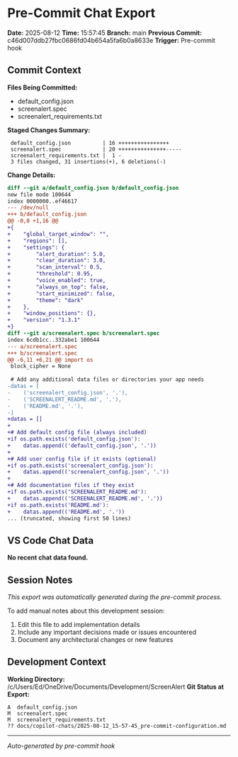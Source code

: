 # Pre-Commit Chat Export

**Date:** 2025-08-12
**Time:** 15:57:45
**Branch:** main
**Previous Commit:** c46d007ddb27fbc0686fd04b654a5fa6b0a8633e
**Trigger:** Pre-commit hook

## Commit Context

**Files Being Committed:**
- default_config.json
- screenalert.spec
- screenalert_requirements.txt

**Staged Changes Summary:**
```
 default_config.json          | 16 ++++++++++++++++
 screenalert.spec             | 20 +++++++++++++++-----
 screenalert_requirements.txt |  1 -
 3 files changed, 31 insertions(+), 6 deletions(-)
```

**Change Details:**
```diff
diff --git a/default_config.json b/default_config.json
new file mode 100644
index 0000000..ef46617
--- /dev/null
+++ b/default_config.json
@@ -0,0 +1,16 @@
+{
+    "global_target_window": "",
+    "regions": [],
+    "settings": {
+        "alert_duration": 5.0,
+        "clear_duration": 3.0,
+        "scan_interval": 0.5,
+        "threshold": 0.95,
+        "voice_enabled": true,
+        "always_on_top": false,
+        "start_minimized": false,
+        "theme": "dark"
+    },
+    "window_positions": {},
+    "version": "1.3.1"
+}
diff --git a/screenalert.spec b/screenalert.spec
index 6cdb1cc..332abe1 100644
--- a/screenalert.spec
+++ b/screenalert.spec
@@ -6,11 +6,21 @@ import os
 block_cipher = None
 
 # Add any additional data files or directories your app needs
-datas = [
-    ('screenalert_config.json', '.'),
-    ('SCREENALERT_README.md', '.'),
-    ('README.md', '.'),
-]
+datas = []
+
+# Add default config file (always included)
+if os.path.exists('default_config.json'):
+    datas.append(('default_config.json', '.'))
+
+# Add user config file if it exists (optional)
+if os.path.exists('screenalert_config.json'):
+    datas.append(('screenalert_config.json', '.'))
+
+# Add documentation files if they exist
+if os.path.exists('SCREENALERT_README.md'):
+    datas.append(('SCREENALERT_README.md', '.'))
+if os.path.exists('README.md'):
+    datas.append(('README.md', '.'))
... (truncated, showing first 50 lines)
```

## VS Code Chat Data

**No recent chat data found.**


## Session Notes

*This export was automatically generated during the pre-commit process.*

To add manual notes about this development session:
1. Edit this file to add implementation details
2. Include any important decisions made or issues encountered
3. Document any architectural changes or new features

## Development Context

**Working Directory:** /c/Users/Ed/OneDrive/Documents/Development/ScreenAlert
**Git Status at Export:**
```
A  default_config.json
M  screenalert.spec
M  screenalert_requirements.txt
?? docs/copilot-chats/2025-08-12_15-57-45_pre-commit-configuration.md
```

---
*Auto-generated by pre-commit hook*
